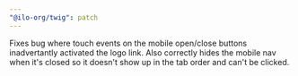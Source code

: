 ```yaml
---
"@ilo-org/twig": patch
---
```


Fixes bug where touch events on the mobile open/close buttons inadvertantly activated the logo link. Also correctly hides the mobile nav when it's closed so it doesn't show up in the tab order and can't be clicked.

